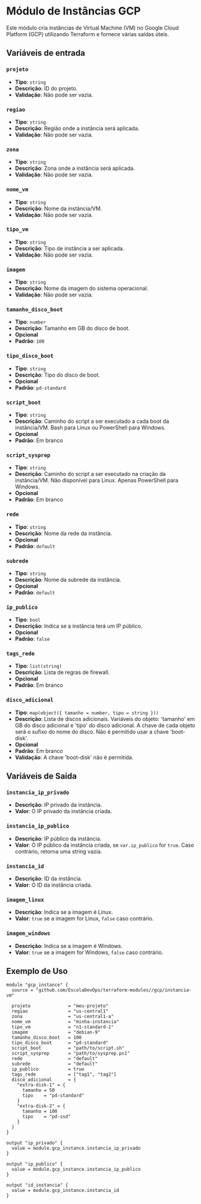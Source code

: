 # Módulo de Instâncias GCP

Este módulo cria instâncias de Virtual Machine (VM) no Google Cloud Platform (GCP) utilizando Terraform e fornece várias saídas úteis.

## Variáveis de entrada

### `projeto`
- **Tipo**: `string`
- **Descrição**: ID do projeto.
- **Validação**: Não pode ser vazia.

### `regiao`
- **Tipo**: `string`
- **Descrição**: Região onde a instância será aplicada.
- **Validação**: Não pode ser vazia.

### `zona`
- **Tipo**: `string`
- **Descrição**: Zona onde a instância será aplicada.
- **Validação**: Não pode ser vazia.

### `nome_vm`
- **Tipo**: `string`
- **Descrição**: Nome da instância/VM.
- **Validação**: Não pode ser vazia.

### `tipo_vm`
- **Tipo**: `string`
- **Descrição**: Tipo de instância a ser aplicada.
- **Validação**: Não pode ser vazia.

### `imagem`
- **Tipo**: `string`
- **Descrição**: Nome da imagem do sistema operacional.
- **Validação**: Não pode ser vazia.

### `tamanho_disco_boot`
- **Tipo**: `number`
- **Descrição**: Tamanho em GB do disco de boot.
- **Opcional**
- **Padrão**: `100`

### `tipo_disco_boot`
- **Tipo**: `string`
- **Descrição**: Tipo do disco de boot.
- **Opcional**
- **Padrão**: `pd-standard`

### `script_boot`
- **Tipo**: `string`
- **Descrição**: Caminho do script a ser executado a cada boot da instância/VM. Bash para Linux ou PowerShell para Windows.
- **Opcional**
- **Padrão**: Em branco

### `script_sysprep`
- **Tipo**: `string`
- **Descrição**: Caminho do script a ser executado na criação da instância/VM. Não disponível para Linux. Apenas PowerShell para Windows.
- **Opcional**
- **Padrão**: Em branco

### `rede`
- **Tipo**: `string`
- **Descrição**: Nome da rede da instância.
- **Opcional**
- **Padrão**: `default`

### `subrede`
- **Tipo**: `string`
- **Descrição**: Nome da subrede da instância.
- **Opcional**
- **Padrão**: `default`

### `ip_publico`
- **Tipo**: `bool`
- **Descrição**: Indica se a instância terá um IP público.
- **Opcional**
- **Padrão**: `false`

### `tags_rede`
- **Tipo**: `list(string)`
- **Descrição**: Lista de regras de firewall.
- **Opcional**
- **Padrão**: Em branco

### `disco_adicional`
- **Tipo**: `map(object({ tamanho = number, tipo = string }))`
- **Descrição**: Lista de discos adicionais. Variáveis do objeto: 'tamanho' em GB do disco adicional e 'tipo' do disco adicional. A chave de cada objeto será o sufixo do nome do disco. Não é permitido usar a chave 'boot-disk'.
- **Opcional**
- **Padrão**: Em branco
- **Validação**: A chave 'boot-disk' não é permitida.

## Variáveis de Saída

### `instancia_ip_privado`
- **Descrição**: IP privado da instância.
- **Valor**: O IP privado da instância criada.

### `instancia_ip_publico`
- **Descrição**: IP público da instância.
- **Valor**: O IP público da instância criada, se `var.ip_publico` for `true`. Caso contrário, retorna uma string vazia.

### `instancia_id`
- **Descrição**: ID da instância.
- **Valor**: O ID da instância criada.

### `imagem_linux`
- **Descrição**: Indica se a imagem é Linux.
- **Valor**: `true` se a imagem for Linux, `false` caso contrário.

### `imagem_windows`
- **Descrição**: Indica se a imagem é Windows.
- **Valor**: `true` se a imagem for Windows, `false` caso contrário.

## Exemplo de Uso

```hcl
module "gcp_instance" {
  source = "github.com/EscolaDevOps/terraform-modules//gcp/instancia-vm"

  projeto              = "meu-projeto"
  regiao               = "us-central1"
  zona                 = "us-central1-a"
  nome_vm              = "minha-instancia"
  tipo_vm              = "n1-standard-1"
  imagem               = "debian-9"
  tamanho_disco_boot   = 100
  tipo_disco_boot      = "pd-standard"
  script_boot          = "path/to/script.sh"
  script_sysprep       = "path/to/sysprep.ps1"
  rede                 = "default"
  subrede              = "default"
  ip_publico           = true
  tags_rede            = ["tag1", "tag2"]
  disco_adicional      = {
    "extra-disk-1" = {
      tamanho = 50
      tipo    = "pd-standard"
    }
    "extra-disk-2" = {
      tamanho = 100
      tipo    = "pd-ssd"
    }
  }
}

output "ip_privado" {
  value = module.gcp_instance.instancia_ip_privado
}

output "ip_publico" {
  value = module.gcp_instance.instancia_ip_publico
}

output "id_instancia" {
  value = module.gcp_instance.instancia_id
}
```

